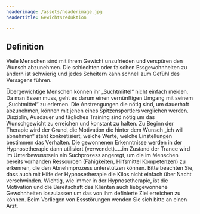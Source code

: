 ```yaml
---
headerimage: /assets/headerimage.jpg
headertitle: Gewichtsreduktion

---
```


## Definition
Viele Menschen sind mit ihrem Gewicht unzufrieden und verspüren den Wunsch abzunehmen. Die schlechten oder falschen Essgewohnheiten zu ändern ist schwierig und jedes Scheitern kann schnell zum Gefühl des Versagens führen.

Übergewichtige Menschen können ihr „Suchtmittel“ nicht einfach meiden. Da man Essen muss, geht es darum einen vernünftigen Umgang mit seinem „Suchtmittel“ zu erlernen. Die Anstrengungen die nötig sind, um dauerhaft abzunehmen, können mit jenen eines Spitzensportlers verglichen werden. Disziplin, Ausdauer und tägliches Training sind nötig um das Wunschgewicht zu erreichen und konstant zu halten. 
Zu Beginn der Therapie wird der Grund, die Motivation die hinter dem Wunsch „ich will abnehmen“ steht konkretisiert, welche Werte, welche Einstellungen bestimmen das Verhalten. Die gewonnenen Erkenntnisse werden in der Hypnosetherapie dann utilisiert (verwendet)…..im Zustand der Trance wird im Unterbewusstsein ein Suchprozess angeregt, um die im Menschen bereits vorhanden Ressourcen (Fähigkeiten, Hilfsmittel Kompetenzen) zu erkennen, die den Abnehmprozess unterstützen können.
Bitte beachten Sie, dass auch mit Hilfe der Hypnosetherapie die Kilos nicht einfach über Nacht verschwinden. Wichtig, wie immer in der Hypnosetherapie, ist die Motivation und die Bereitschaft des Klienten auch liebgewonnene Gewohnheiten loszulassen um das von ihm definierte Ziel erreichen zu können.
Beim Vorliegen von Essstörungen wenden Sie sich bitte an einen Arzt.